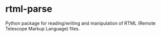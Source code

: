 # rtml-parse

Python package for reading/writing and manipulation of RTML (Remote Telescope Markup Language) files.